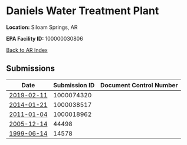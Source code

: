 # Daniels Water Treatment Plant

**Location:** Siloam Springs, AR

**EPA Facility ID:** 100000030806

[Back to AR Index](../../index.md)

## Submissions

| Date | Submission ID | Document Control Number |
|------|--------------|-------------------------|
| [2019-02-11](submissions/1000074320.md) | 1000074320 |  |
| [2014-01-21](submissions/1000038517.md) | 1000038517 |  |
| [2011-01-04](submissions/1000018962.md) | 1000018962 |  |
| [2005-12-14](submissions/44498.md) | 44498 |  |
| [1999-06-14](submissions/14578.md) | 14578 |  |
